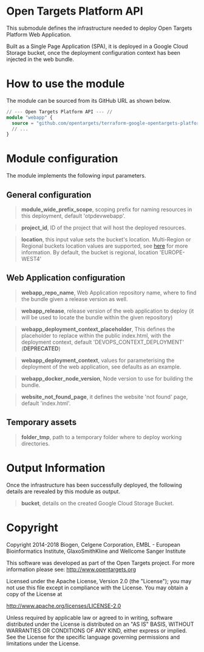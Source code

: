 # Open Targets Platform API
This submodule defines the infrastructure needed to deploy Open Targets Platform Web Application.

Built as a Single Page Application (SPA), it is deployed in a Google Cloud Storage bucket, once the deployment configuration context has been injected in the web bundle.

# How to use the module
The module can be sourced from its GitHub URL as shown below.
```terraform
// --- Open Targets Platform API --- //
module "webapp" {
  source = "github.com/opentargets/terraform-google-opentargets-platform//modules/webapp"
  // ...
}
```

# Module configuration
The module implements the following input parameters.

## General configuration
>**module_wide_prefix_scope**, scoping prefix for naming resources in this deployment, default 'otpdevwebapp'.

>**project_id**, ID of the project that will host the deployed resources.

>**location**, this input value sets the bucket's location. Multi-Region or Regional buckets location values are supported, see [here](https://cloud.google.com/storage/docs/locations#location-mr) for more information. By default, the bucket is regional, location 'EUROPE-WEST4'

## Web Application configuration
>**webapp_repo_name**, Web Application repository name, where to find the bundle given a release version as well.

>**webapp_release**, release version of the web application to deploy (it will be used to locate the bundle within the given repository)

>**webapp_deployment_context_placeholder**, This defines the placeholder to replace within the public index.html, with the deployment context, default 'DEVOPS_CONTEXT_DEPLOYMENT' (**DEPRECATED**)

>**webapp_deployment_context**, values for parameterising the deployment of the web application, see defaults as an example.

>**webapp_docker_node_version**, Node version to use for building the bundle.

>**website_not_found_page**, it defines the website 'not found' page, default 'index.html'.

## Temporary assets
>**folder_tmp**, path to a temporary folder where to deploy working directories.

# Output Information
Once the infrastructure has been successfully deployed, the following details are revealed by this module as output.

>**bucket**, details on the created Google Cloud Storage Bucket.

# Copyright
Copyright 2014-2018 Biogen, Celgene Corporation, EMBL - European Bioinformatics Institute, GlaxoSmithKline and Wellcome Sanger Institute

This software was developed as part of the Open Targets project. For more information please see: http://www.opentargets.org

Licensed under the Apache License, Version 2.0 (the "License");
you may not use this file except in compliance with the License.
You may obtain a copy of the License at

   http://www.apache.org/licenses/LICENSE-2.0

Unless required by applicable law or agreed to in writing, software
distributed under the License is distributed on an "AS IS" BASIS,
WITHOUT WARRANTIES OR CONDITIONS OF ANY KIND, either express or implied.
See the License for the specific language governing permissions and
limitations under the License.